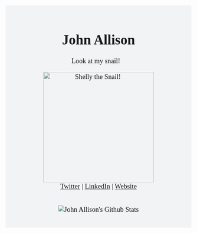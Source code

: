 <div style="font-family: Cabin, serif; font-size:14pt; text-align: center; background-color: #f2f3f4; padding: 20px;" align="center">

  <h1 style="text-align: center;">John Allison</h1>
  <p style="text-align: center;">Look at my snail!🐌</p>

  <img src="https://i.imgur.com/Fcwvi9w.jpg" width="300" title="Shelly the Snail! 🐌" />

  <br>

  <div style="text-align: center;">
    <a href="https://twitter.com/JohnAllis0n">Twitter</a> |
    <a href="https://www.linkedin.com/in/johnallison-/">LinkedIn</a> | <a href="https://jallison.co.uk">Website</a>
  </div>

  <br>

  ![John Allison's Github Stats](https://github-readme-stats.vercel.app/api?username=DannyDorito&count_private=true&show_icons=true&title_color=000&icon_color=E22943&text_color=000&bg_color=f2f3f4&hide_border=true)
</div>
